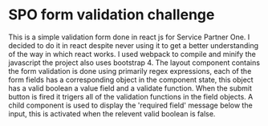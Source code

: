 # SPO form validation challenge 
This is a simple validation form done in react js for Service Partner One. I decided to do it in react despite never using it to get a 
better understanding of the way in which react works. I used webpack to compile and minify the javascript the project also uses bootstrap 4.
The layout component contains the form validation is done using primarily regex expressions, each of the form fields has a corresponding object
in the component state, this object has a valid boolean a value field and a validate function. When the submit button is fired it trigers all 
of the validation functions in the field objects. A child component is used to display the 'required field' message below the input, 
this is activated when the relevent valid boolean is false.

